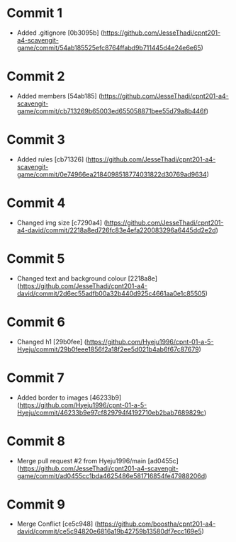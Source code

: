 # Commit 1
- Added .gitignore [0b3095b] (https://github.com/JesseThadi/cpnt201-a4-scavengit-game/commit/54ab185525efc8764ffabd9b711445d4e24e6e65)

# Commit 2
- Added members [54ab185] (https://github.com/JesseThadi/cpnt201-a4-scavengit-game/commit/cb713269b65003ed655058871bee55d79a8b446f)

# Commit 3 
- Added rules [cb71326] (https://github.com/JesseThadi/cpnt201-a4-scavengit-game/commit/0e74966ea2184098518774031822d30769ad9634)

# Commit 4
- Changed img size [c7290a4] (https://github.com/JesseThadi/cpnt201-a4-david/commit/2218a8ed726fc83e4efa220083296a6445dd2e2d)

# Commit 5
- Changed text and background colour [2218a8e] (https://github.com/JesseThadi/cpnt201-a4-david/commit/2d6ec55adfb00a32b440d925c4661aa0e1c85505)

# Commit 6
- Changed h1 [29b0fee] (https://github.com/Hyeju1996/cpnt-01-a-5-Hyeju/commit/29b0feee1856f2a18f2ee5d021b4ab6f67c87679)

# Commit 7
- Added border to images [46233b9] (https://github.com/Hyeju1996/cpnt-01-a-5-Hyeju/commit/46233b9e97cf829794f4192710eb2bab7689829c)

# Commit 8
- Merge pull request #2 from Hyeju1996/main [ad0455c] (https://github.com/JesseThadi/cpnt201-a4-scavengit-game/commit/ad0455cc1bda4625486e581716854fe47988206d)

# Commit 9
- Merge Conflict [ce5c948] (https://github.com/boostha/cpnt201-a4-david/commit/ce5c94820e6816a19b42759b13580df7ecc169e5)
